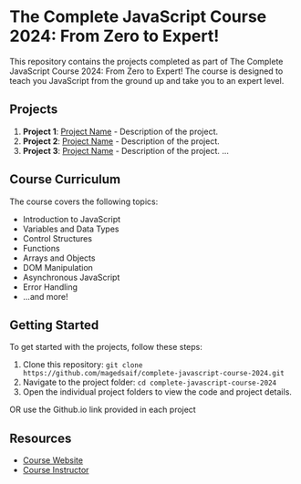 # The Complete JavaScript Course 2024: From Zero to Expert!

This repository contains the projects completed as part of The Complete JavaScript Course 2024: From Zero to Expert! The course is designed to teach you JavaScript from the ground up and take you to an expert level.

## Projects

1. **Project 1**: [Project Name](link-to-project-1) - Description of the project.
2. **Project 2**: [Project Name](link-to-project-2) - Description of the project.
3. **Project 3**: [Project Name](link-to-project-3) - Description of the project.
    ...

## Course Curriculum

The course covers the following topics:

- Introduction to JavaScript
- Variables and Data Types
- Control Structures
- Functions
- Arrays and Objects
- DOM Manipulation
- Asynchronous JavaScript
- Error Handling
- ...and more!

## Getting Started

To get started with the projects, follow these steps:

1. Clone this repository: `git clone https://github.com/magedsaif/complete-javascript-course-2024.git`
2. Navigate to the project folder: `cd complete-javascript-course-2024`
3. Open the individual project folders to view the code and project details.

 OR use the Github.io link provided in each project

## Resources

- [Course Website](https://www.udemy.com/course/the-complete-javascript-course/)
- [Course Instructor](https://www.udemy.com/user/jonasschmedtmann/)